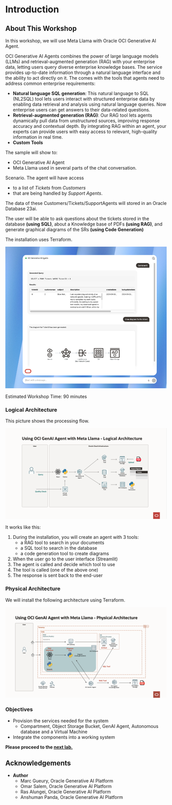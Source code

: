 # Introduction

## About This Workshop
In this workshop, we will use Meta Llama with Oracle OCI Generative AI Agent. 

OCI Generative AI Agents combines the power of large language models (LLMs) and retrieval-augmented generation (RAG) with your enterprise data, letting users query diverse enterprise knowledge bases. The service provides up-to-date information through a natural language interface and the ability to act directly on it. The comes with the tools that agents need to address common enterprise requirements:
- **Natural language SQL generation**: This natural language to SQL (NL2SQL) tool lets users interact with structured enterprise data by enabling data retrieval and analysis using natural language queries. Now enterprise users can get answers to their data-related questions.
- **Retrieval-augmented generation (RAG)**: Our RAG tool lets agents dynamically pull data from unstructured sources, improving response accuracy and contextual depth. By integrating RAG within an agent, your experts can provide users with easy access to relevant, high-quality information in real time.
- **Custom Tools**

The sample will show to:
- OCI Generative AI Agent 
- Meta Llama used in several parts of the chat conversation. 

Scenario. The agent will have access 
- to a list of *Tickets* from *Customers* 
- that are being handled by *Support Agents*.

The data of these Customers/Tickets/SupportAgents will stored in an Oracle Database 23ai.

The user will be able to ask questions about the tickets stored in the database **(using SQL)**, about a Knowledge base of PDFs **(using RAG)**, and generate graphical diagrams of the SRs **(using Code Generation)**

The installation uses Terraform.

![Screenshot](images/app-screenshot.png)

Estimated Workshop Time: 90 minutes

### Logical Architecture

This picture shows the processing flow.

![Architecture](images/logical-architecture.png)

It works like this:
1. During the installation, you will create an agent with 3 tools:
    - a RAG tool to search in your documents
    - a SQL tool to search in the database
    - a code generation tool to create diagrams
1. When the user go to the user interface (Streamlit)
1. The agent is called and decide which tool to use
1. The tool is called (one of the above one)
1. The response is sent back to the end-user

### Physical Architecture

We will install the following architecture using Terraform.

![Physical Architecture](images/physical-architecture.png)

### Objectives

- Provision the services needed for the system
    - Compartment, Object Storage Bucket, GenAI Agent, Autonomous database and a Virtual Machine
- Integrate the components into a working system

**Please proceed to the [next lab.](#next)**

## Acknowledgements 

- **Author**
    - Marc Gueury, Oracle Generative AI Platform
    - Omar Salem, Oracle Generative AI Platform
    - Ras Alungei, Oracle Generative AI Platform
    - Anshuman Panda, Oracle Generative AI Platform
